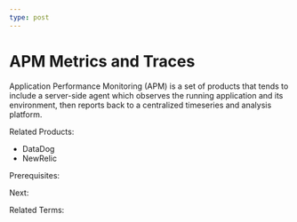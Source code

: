 ```yaml
---
type: post
---
```

# APM Metrics and Traces

Application Performance Monitoring (APM) is a set of products that tends to include a server-side agent which observes the running application and its environment, then reports back to a centralized timeseries and analysis platform.

Related Products:

- DataDog
- NewRelic

Prerequisites:

Next:

Related Terms: